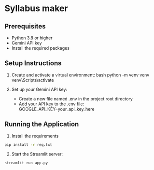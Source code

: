 # Syllabus maker

## Prerequisites

- Python 3.8 or higher
- Gemini API key
- Install the required packages

## Setup Instructions

1. Create and activate a virtual environment:
bash
python -m venv venv
venv\Scripts\activate

2. Set up your Gemini API key:
   - Create a new file named .env in the project root directory
   - Add your API key to the .env file:
      GOOGLE_API_KEY=your_api_key_here
     

## Running the Application

1. Install the requirements
```bash
pip install -r req.txt
```
2. Start the Streamlit server:
```bash
streamlit run app.py
```
